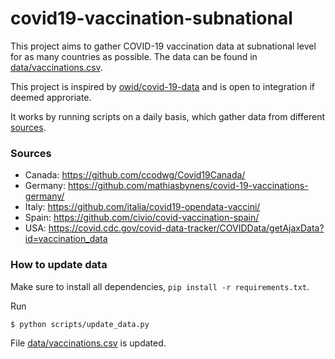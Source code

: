 # covid19-vaccination-subnational
This project aims to gather COVID-19 vaccination data at subnational level for as many countries as possible. The data
can be found in [data/vaccinations.csv](data/vaccinations.csv).

This project is inspired by [owid/covid-19-data](https://github.com/owid/covid-19-data) and is open to integration if
deemed approriate.

It works by running scripts on a daily basis, which gather data from different [sources](#sources).


### Sources
- Canada: https://github.com/ccodwg/Covid19Canada/
- Germany: https://github.com/mathiasbynens/covid-19-vaccinations-germany/
- Italy: https://github.com/italia/covid19-opendata-vaccini/
- Spain: https://github.com/civio/covid-vaccination-spain/
- USA: https://covid.cdc.gov/covid-data-tracker/COVIDData/getAjaxData?id=vaccination_data

### How to update data
Make sure to install all dependencies, `pip install -r requirements.txt`.

Run

```
$ python scripts/update_data.py
```

File [data/vaccinations.csv](data/vaccinations.csv) is updated.
